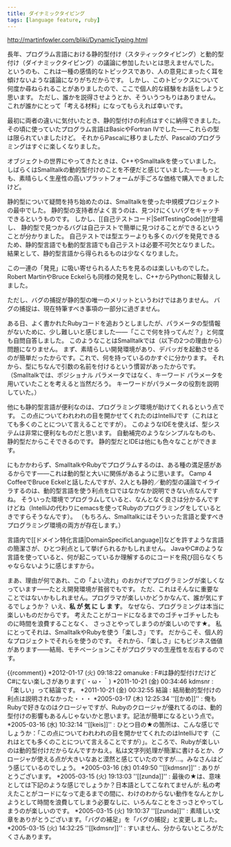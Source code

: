 ```yaml
---
title: ダイナミックタイピング
tags: [language feature, ruby]
---
```


http://martinfowler.com/bliki/DynamicTyping.html

長年、プログラム言語における静的型付け（スタティックタイピング）と動的型付け（ダイナミックタイピング）の議論に参加したいとは思えませんでした。
というのも、これは一種の感情的なトピックスであり、人の意見にまったく耳を傾けないような議論になりがちだからです。
しかし、このトピックスについて何度か尋ねられることがありましたので、ここで個人的な経験をお話をしようと思います。
ただし、誰かを説得させようとか、そういうつもりはありません。
これが誰かにとって「考える材料」になってもらえれば幸いです。

最初に両者の違いに気付いたとき、静的型付けの利点はすぐに納得できました。
その頃に使っていたプログラム言語はBasicやFortran IVでした——これらの型は限られていましたけど。
それからPascalに移りましたが、Pascalのプログラミングはすぐに楽しくなりました。

オブジェクトの世界にやってきたときは、C++やSmalltalkを使っていました。
しばらくはSmalltalkの動的型付けのことを不便だと感じていました——もっとも、素晴らしく生産性の高いプラットフォームが手ごろな価格で購入できましたけど。

静的型について疑問を持ち始めたのは、Smalltalkを使った中規模プロジェクトの最中でした。
静的型の支持者がよく言うのは、見つけにくいバグをキャッチできるというものです。
しかし、[[自己テストコード|SelfTestingCode]]が登場し、
静的型で見つかるバグは自己テストで簡単に見つけることができるということが分かりました。
自己テストでは型エラーよりも多くのバグを発見できるため、静的型言語でも動的型言語でも自己テストは必要不可欠となりました。
結果として、静的型言語から得られるものは少なくなりました。

この一連の「発見」に吸い寄せられる人たちを見るのは楽しいものでした。
Robert MartinやBruce Eckelらも同様の発見をし、C++からPythonに鞍替えしました。

ただし、バグの捕捉が静的型の唯一のメリットというわけではありません。
バグの捕捉は、現在特筆すべき事項の一部分に過ぎません。

ある日、よく書かれたRubyコードを追おうとしましたが、パラメータの型情報がないために、少し難しいと感じました——「ここで何を持ってんだ？」と何度も自問自答しました。
このようなことはSmalltalkでは（以下の2つの理由から）問題になりません。
まず、素晴らしい開発環境があり、デバッガを起動させるのが簡単だったからです。これで、何を持っているのかすぐに分かります。
それから、型にちなんで引数の名前を付けるという慣習があったからです。
（Smalltalkでは、ポジショナル パラメータではなく、キーワード パラメータを用いていたことを考えると当然だろう。
キーワードがパラメータの役割を説明していた。）

他にも静的型言語が便利なのは、プログラミング環境が助けてくれるという点です。
この点についてわれわれの目を開かせてくれたのはIntelliJです（これはとても多くのことについて言えることですが）。
このようなIDEを使えば、型システムは非常に便利なものだと思います。
自動補完のようなシンプルなものも、静的型だからこそできるのです。
静的型だとIDEは他にも色々なことができます。

にもかかわらず、SmalltalkやRubyでプログラムするのは、ある種の満足感があるからです——これは動的型と大いに関係があるように思います。
Camp 4 CoffeeでBruce Eckelと話したんですが、2人とも静的／動的型の議論でイライラするのは、動的型言語を使う利点を口ではなかなか説明できない点なんですね。
そういった環境でプログラムしていると、なんとなく良さは分かるんですけどね（IntelliJの代わりにemacsを使ってRubyのプログラミングをしているときですらそうなんです）。
（もちろん、Smalltalkにはそういった言語と愛すべきプログラミング環境の両方が存在します。）

言語内で[[ドメイン特化言語|DomainSpecificLanguage]]などを許すような言語の簡潔さが、ひとつ利点として挙げられるかもしれません。
JavaやC#のような言語を使っていると、何が起こっているか理解するのにコードを飛び回らなくちゃならないように感じますから。

まあ、理由が何であれ、この「よい流れ」のおかげでプログラミングが楽しくなっています——たとえ開発環境が貧弱でもです。
ただ、これはそんなに重要なことではないかもしれません。プログラマが楽しいかどうかなんて、誰が気にするでしょうか？
いえ、__私  が  気  に  し  ま  す__。
なぜなら、プログラミングは本当に楽しいものだからです。
考えたことがコードになるまでのゴチャゴチャしたものに時間を浪費することなく、
さっさとやってしまうのが楽しいのです★。
私にとってそれは、SmalltalkやRubyを使う「楽しさ」です。
だからこそ、個人的なプロジェクトでそれらを使うのです。
それから、「楽しさ」にもビジネス価値があります——結局、モチベーションこそがプログラマの生産性を左右するのです。

{{rcomment}}
*2012-01-17 (火) 09:18:22 omanuke : F#は静的型付けだけどC#にない楽しさがあります(´・ω・｀)
*2011-10-21 (金) 00:34:46 kdmsnr : 「楽しい」って結論です。
*2011-10-21 (金) 00:32:55 結論 : 結局動的型付けの利点は説明されなかった・・・
*2005-03-17 (木) 12:25:34 ''[[かめ]]'' : 俺もRubyで好きなのはクロージャですが、Rubyのクロージャが優れてるのは、動的型付けの影響もあるんじゃないかと思います。記法が簡単になるという点で。
*2005-03-16 (水) 10:32:14 ''[[keis]]'' : ひとつ目の★の箇所は、こんな感じでしょうか：「この点についてわれわれの目を開かせてくれたのはIntelliJです（これはとても多くのことについて言えることですが）」。ところで、Rubyが楽しいのは動的型付けだからなんですかねえ。私は文字列処理が簡潔に書けるとか、クロージャが使える点が大きいなあと漠然と感じていたのですが...。みなさんはどう感じているのでしょう。
*2005-03-16 (水) 01:49:50 ''[[kdmsnr]]'' : ありがとうございます。
*2005-03-15 (火) 19:13:03 ''[[zunda]]'' : 最後の★は、意味としては下記のような感じでしょうか？日本語としてこなれてませんが: 私の考えたことがコードになって走るまでの間に、わけのわからない動作をなんとかしようとして時間を浪費してしまう必要なしに、いろんなことをさっさとやってしまうのが楽しいのです。
*2005-03-15 (火) 19:10:37 ''[[zunda]]'' : 素晴しい文章をありがとうございます。「バグの補足」を「バグの捕捉」と変更しました。
*2005-03-15 (火) 14:32:25 ''[[kdmsnr]]'' : すいません、分からないところがたくさんあります。
